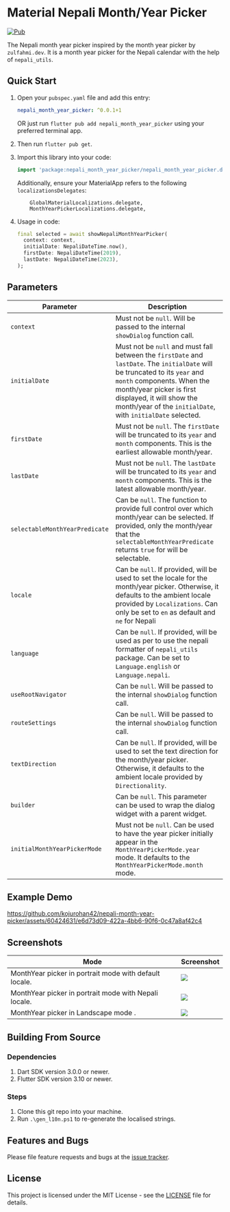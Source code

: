 # Material Nepali Month/Year Picker

[![Pub](https://img.shields.io/pub/v/nepali_month_year_picker?style=flat-square)][pub]

The Nepali month year picker inspired by the month year picker by `zulfahmi.dev`. It is a month year picker for the Nepali calendar with the help of `nepali_utils`.

## Quick Start

1. Open your `pubspec.yaml` file and add this entry:

    ```yaml
    nepali_month_year_picker: ^0.0.1+1
    ```

   OR just run `flutter pub add nepali_month_year_picker` using your preferred terminal app.

2. Then run `flutter pub get`.
3. Import this library into your code:

    ```dart
    import 'package:nepali_month_year_picker/nepali_month_year_picker.dart';
    ```
    Additionally, ensure your MaterialApp refers to the following `localizationsDelegates`:
    ```
        GlobalMaterialLocalizations.delegate,
        MonthYearPickerLocalizations.delegate,
    ```


4. Usage in code:

    ```dart
    final selected = await showNepaliMonthYearPicker(
      context: context,
      initialDate: NepaliDateTime.now(),
      firstDate: NepaliDateTime(2019),
      lastDate: NepaliDateTime(2023),
    );
    ```

## Parameters

| Parameter                      | Description                                                                                                                                                                                                                                                                      |
| ------------------------------ | -------------------------------------------------------------------------------------------------------------------------------------------------------------------------------------------------------------------------------------------------------------------------------- |
| `context`                      | Must not be `null`. Will be passed to the internal `showDialog` function call.                                                                                                                                                                                                   |
| `initialDate`                  | Must not be `null` and must fall between the `firstDate` and `lastDate`. The `initialDate` will be truncated to its `year` and `month` components. When the month/year picker is first displayed, it will show the month/year of the `initialDate`, with `initialDate` selected. |
| `firstDate`                    | Must not be `null`. The `firstDate` will be truncated to its `year` and `month` components. This is the earliest allowable month/year.                                                                                                                                           |
| `lastDate`                     | Must not be `null`. The `lastDate` will be truncated to its `year` and `month` components. This is the latest allowable month/year.                                                                                                                                              |
| `selectableMonthYearPredicate` | Can be `null`. The function to provide full control over which month/year can be selected. If provided, only the month/year that the `selectableMonthYearPredicate` returns `true` for will be selectable.                                                                       |
| `locale`                       | Can be `null`. If provided, will be used to set the locale for the month/year picker. Otherwise, it defaults to the ambient locale provided by `Localizations`. Can only be set to `en` as default and `ne` for Nepali 
| `language`             | Can be `null`. If provided, will be used as per to use the nepali formatter of `nepali_utils` package. Can be set to `Language.english` or `Language.nepali`.                                                                                                                 |
| `useRootNavigator`             | Can be `null`. Will be passed to the internal `showDialog` function call.                                                                                                                                                                                                        |
| `routeSettings`                | Can be `null`. Will be passed to the internal `showDialog` function call.                                                                                                                                                                                                        |
| `textDirection`                | Can be `null`. If provided, will be used to set the text direction for the month/year picker. Otherwise, it defaults to the ambient locale provided by `Directionality`.                                                                                                         |
| `builder`                      | Can be `null`. This parameter can be used to wrap the dialog widget with a parent widget.                                                                                                                                                                                        |
| `initialMonthYearPickerMode`   | Must not be `null`. Can be used to have the year picker initially appear in the `MonthYearPickerMode.year` mode. It defaults to the `MonthYearPickerMode.month` mode.                                                                                                            |


## Example Demo

https://github.com/kojurohan42/nepali-month-year-picker/assets/60424631/e6d73d09-422a-4bb6-90f6-0c47a8af42c4




## Screenshots

| Mode                                                    | Screenshot                                   |
| ------------------------------------------------------- | -------------------------------------------- |
| MonthYear picker in portrait mode with default locale.  | ![](screenshots/portrait_default.jpeg)  |
| MonthYear picker in portrait mode with Nepali locale.   | ![](screenshots/portrait_ne.jpeg)   |
| MonthYear picker in Landscape mode .                    | ![](screenshots/landscape.jpeg)       |


## Building From Source

### Dependencies

1. Dart SDK version 3.0.0 or newer.
2. Flutter SDK version 3.10 or newer.

### Steps

1. Clone this git repo into your machine.
2. Run `.\gen_l10n.ps1` to re-generate the localised strings.

## Features and Bugs

Please file feature requests and bugs at the [issue tracker](https://github.com/kojurohan42/nepali-month-year-picker/issues).

## License

This project is licensed under the MIT License - see the [LICENSE](https://github.com/kojurohan42/nepali-month-year-picker/blob/master/LICENSE) file for details.

[pub]: https://pub.dartlang.org/packages/month_year_picker
[tracker]: https://github.com/zulfahmi93/dart_libpray/issues
[license]: LICENSE
